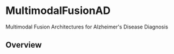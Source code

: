 # MultimodalFusionAD
Multimodal Fusion Architectures for Alzheimer's Disease Diagnosis

## Overview
